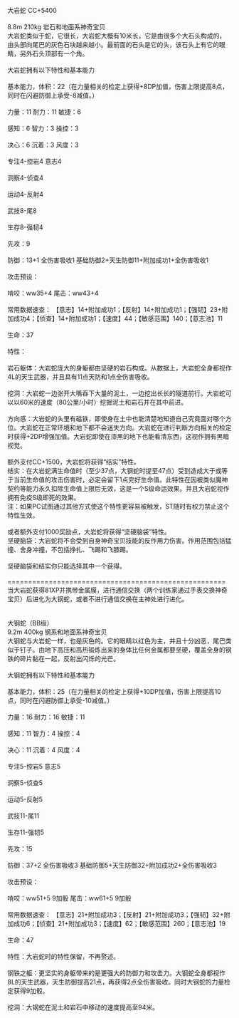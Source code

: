 <title>大岩蛇</title>
<meta name="GENERATOR" content="WinCHM">
<meta http-equiv="Content-Type" content="text/html; charset=gb2312">
<br>大岩蛇 CC+5400
<br>
<br>8.8m 210kg 岩石和地面系神奇宝贝
<br>大岩蛇类似于蛇，它很长，大岩蛇大概有10米长，它是由很多个大石头构成的，由头部向尾巴的灰色石块越来越小。最前面的石头是它的头，该石头上有它的眼睛，另外石头顶部有一个角。
<br>
<br>大岩蛇拥有以下特性和基本能力 
<br>
<br>基本能力，体积：22（在力量相关的检定上获得+8DP加值，伤害上限提高8点，同时在闪避防御上承受-8减值。） 
<br>
<br>力量：11 耐力：11 敏捷：6 
<br>
<br>感知：6 智力：3 操控：3 
<br>
<br>决心：6 沉着：3 风度：3 
<br>
<br>专注4-控岩4 意志4 
<br>
<br>洞察4-侦查4 
<br>
<br>运动4-反射4 
<br>
<br>武技8-尾8 
<br>
<br>生存8-强韧4 
<br>
<br>先攻：9
<br>
<br>防御：13+1 全伤害吸收1 基础防御2+天生防御11+附加成功1+全伤害吸收1 
<br>
<br>攻击预设：
<br>
<br>啃咬：ww35+4 尾击：ww43+4 
<br>
<br>常用数据速查： 【意志】14+附加成功1；【反射】14+附加成功1；【强韧】23+附加成功4；【侦查】14+附加成功1；【速度】44；【敏感范围】140；【意志池】11 
<br>
<br>生命：37 
<br>
<br>特性： 
<br>
<br>岩石躯体：大岩蛇庞大的身躯都由坚硬的岩石构成。从数据上，大岩蛇全身都视作4L的天生武器，并且具有11点天防和1点全伤害吸收。
<br>
<br>挖洞：大岩蛇一边张开大嘴吞下大量的泥土，一边挖出长长的隧道前行。大岩蛇可以以60米的速度（80公里/小时）挖掘泥土和岩石并在其中前进。
<br>
<br>方向感：大岩蛇的头里有磁铁，即使身在土中也能清楚地知道自己究竟面对哪个方位。大岩蛇在正常环境和地下都不会迷失方向。大岩蛇在进行判断方向相关的检定时获得+2DP增强加值。大岩蛇即使在漆黑的地下也能看清东西，这视作拥有黑暗视觉。 
<br>
<br>额外支付CC+1500，大岩蛇将获得“结实”特性。
<br>结实：在大岩蛇满生命值时（至少37点，大钢蛇时提至47点）受到造成大于或等于当前生命值的攻击伤害时，必定会留下1点完好生命值。此特性在因被类似魔神契约等能力永久扣除生命值上限后无效，这是一个S级命运效果。并且大岩蛇视作拥有免疫S级即死的效果。
<br>注：如果PC试图通过其他方式使这个特性更容易被触发，ST随时有权力禁止这个特性生效。
<br>
<br>或者额外支付1000奖励点，大岩蛇将获得“坚硬脑袋”特性。
<br>坚硬脑袋：大岩蛇将不会受到自身神奇宝贝技能的反作用力伤害。作用范围包括猛撞、舍身冲撞，不包括挣扎、飞踢和飞膝踢。
<br>
<br>坚硬脑袋和结实你只能选择其中一个获得。
<br>
<br>===================================================== 
<br>当大岩蛇获得81XP并携带金属膜，进行通信交换（两个训练家通过手表交换神奇宝贝）后进化为大钢蛇，或者不进行通信交换在主神处进行进化。
<br>
<br>
<br>大钢蛇（BB级）  
<br>9.2m 400kg 钢系和地面系神奇宝贝
<br>大钢蛇与大岩蛇一样，也是灰色的。它的眼睛以红色为主，并且十分凶恶，尾巴类似于钉子。由地下高压和高热锻炼出来的身体比任何金属都要坚硬，覆盖全身的钢铁的碎片黏在一起，反射出闪烁的光芒。
<br>
<br>大钢蛇拥有以下特性和基本能力 
<br>
<br>基本能力，体积：25（在力量相关的检定上获得+10DP加值，伤害上限提高10点，同时在闪避防御上承受-10减值。） 
<br>
<br>力量：16 耐力：16 敏捷：11 
<br>
<br>感知：11 智力：4 操控：4 
<br>
<br>决心：11 沉着：4 风度：4 
<br>
<br>专注5-控岩5 意志5 
<br>
<br>洞察5-侦查5 
<br>
<br>运动5-反射5 
<br>
<br>武技11-尾11 
<br>
<br>生存11-强韧5 
<br>
<br>先攻：15
<br>
<br>防御：37+2 全伤害吸收3 基础防御5+天生防御32+附加成功2+全伤害吸收3 
<br>
<br>攻击预设：
<br>
<br>啃咬：ww51+5 9加骰  尾击：ww61+5 9加骰 
<br>
<br>常用数据速查： 【意志】21+附加成功3；【反射】21+附加成功3；【强韧】32+附加成功6；【侦查】21+附加成功3；【速度】62；【敏感范围】260；【意志池】19 
<br>
<br>生命：47 
<br>
<br>特性：大岩蛇时的特性保留，不再赘述。
<br>
<br>钢铁之躯：更坚实的身躯带来的是更强大的防御力和攻击力。大钢蛇全身都视作8L的天生武器，天生防御提高21点，再获得2点全伤害吸收。同时大钢蛇的力量检定获得9加骰。
<br>
<br>挖洞：大钢蛇在泥土和岩石中移动的速度提高至94米。